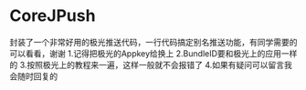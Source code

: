 # CoreJPush
封装了一个非常好用的极光推送代码，一行代码搞定别名推送功能，有同学需要的可以看看，谢谢
1.记得把极光的Appkey给换上
2.BundleID要和极光上的应用一样的
3.按照极光上的教程来一遍，这样一般就不会报错了
4.如果有疑问可以留言我会随时回复的
